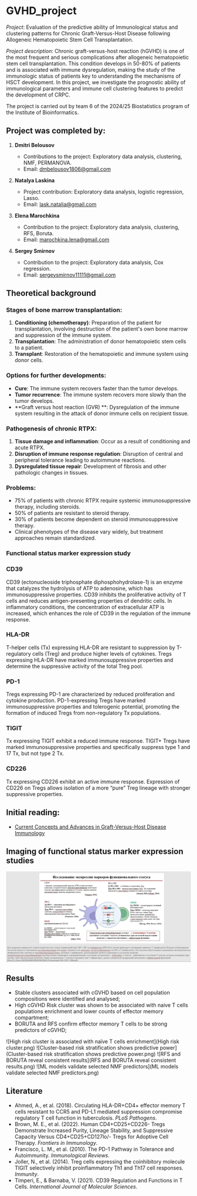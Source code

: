 # GVHD_project

*Project*: Evaluation of the predictive ability of Immunological status and clustering patterns for Chronic Graft-Versus-Host Disease following Allogeneic Hematopoietic Stem Cell Transplantation.

*Project description*: Chronic graft-versus-host reaction (hGVHD) is one of the most frequent and serious complications after allogeneic hematopoietic stem cell transplantation. This condition develops in 50-80% of patients and is associated with immune dysregulation, making the study of the immunologic status of patients key to understanding the mechanisms of HSCT development. In this project, we investigate the prognostic ability of immunological parameters and immune cell clustering features to predict the development of CRPC.

The project is carried out by team 6 of the 2024/25 Biostatistics program of the Institute of Bioinformatics.

## Project was completed by:

1. **Dmitri Belousov**  
   - Contributions to the project: Exploratory data analysis, clustering, NMF, PERMANOVA.  
   - Email: dmbelousov1806@gmail.com

2. **Natalya Laskina**  
   - Project contribution: Exploratory data analysis, logistic regression, Lasso.  
   - Email: lask.natalia@gmail.com

3. **Elena Marochkina**  
   - Contribution to the project: Exploratory data analysis, clustering, RFS, Boruta. 
   - Email: marochkina.lena@gmail.com

4. **Sergey Smirnov**  
   - Contribution to the project: Exploratory data analysis, Cox regression.  
   - Email: sergeysmirnov11111@gmail.com

## Theoretical background

### Stages of bone marrow transplantation:
1. **Conditioning (chemotherapy)**: Preparation of the patient for transplantation, involving destruction of the patient's own bone marrow and suppression of the immune system.
2. **Transplantation**: The administration of donor hematopoietic stem cells to a patient.
3. **Transplant**: Restoration of the hematopoietic and immune system using donor cells.

### Options for further developments:
- **Cure**: The immune system recovers faster than the tumor develops.
- **Tumor recurrence**: The immune system recovers more slowly than the tumor develops.
- **Graft versus host reaction (GVR) **: Dysregulation of the immune system resulting in the attack of donor immune cells on recipient tissue.

### Pathogenesis of chronic RTPX:
1. **Tissue damage and inflammation**: Occur as a result of conditioning and acute RTPX.
2. **Disruption of immune response regulation**: Disruption of central and peripheral tolerance leading to autoimmune reactions.
3. **Dysregulated tissue repair**: Development of fibrosis and other pathologic changes in tissues.
### Problems:
- 75% of patients with chronic RTPX require systemic immunosuppressive therapy, including steroids.
- 50% of patients are resistant to steroid therapy.
- 30% of patients become dependent on steroid immunosuppressive therapy.
- Clinical phenotypes of the disease vary widely, but treatment approaches remain standardized.

### Functional status marker expression study

### CD39
CD39 (ectonucleoside triphosphate diphosphohydrolase-1) is an enzyme that catalyzes the hydrolysis of ATP to adenosine, which has immunosuppressive properties. CD39 inhibits the proliferative activity of T cells and reduces antigen-presenting properties of dendritic cells. In inflammatory conditions, the concentration of extracellular ATP is increased, which enhances the role of CD39 in the regulation of the immune response.

### HLA-DR
T-helper cells (Tx) expressing HLA-DR are resistant to suppression by T-regulatory cells (Treg) and produce higher levels of cytokines. Tregs expressing HLA-DR have marked immunosuppressive properties and determine the suppressive activity of the total Treg pool.

### PD-1
Tregs expressing PD-1 are characterized by reduced proliferation and cytokine production. PD-1-expressing Tregs have marked immunosuppressive properties and tolerogenic potential, promoting the formation of induced Tregs from non-regulatory Tx populations.

### TIGIT
Tx expressing TIGIT exhibit a reduced immune response. TIGIT+ Tregs have marked immunosuppressive properties and specifically suppress type 1 and 17 Tx, but not type 2 Tx.

### CD226
Tx expressing CD226 exhibit an active immune response. Expression of CD226 on Tregs allows isolation of a more “pure” Treg lineage with stronger suppressive properties.

## Initial reading:
- [Current Concepts and Advances in Graft-Versus-Host Disease Immunology](https://www.ncbi.nlm.nih.gov/pmc/articles/PMC8085043/)

## Imaging of functional status marker expression studies

![Study of the expression of markers of functional status](photo_2025-01-27_23-32-58.jpg)

## Results

- Stable clusters associated with cGVHD based on cell population compositions were identified and analysed;
- High cGVHD Risk cluster was shown to be associated with naive T cells populations enrichment and lower counts of effector memory compartment;
- BORUTA and RFS confirm effector memory T cells to be strong predictors of cGVHD;

![High risk cluster is associated with naïve T cells enrichment](High risk cluster.png)
![Cluster-based risk stratification shows predictive power](Cluster-based risk stratification shows predictive power.png)
![RFS and BORUTA reveal consistent results](RFS and BORUTA reveal consistent results.png)
![ML models validate selected NMF predictors](ML models validate selected NMF predictors.png)

## Literature
- Ahmed, A., et al. (2018). Circulating HLA-DR+CD4+ effector memory T cells resistant to CCR5 and PD-L1 mediated suppression compromise regulatory T cell function in tuberculosis. *PLoS Pathogens*.
- Brown, M. E., et al. (2022). Human CD4+CD25+CD226- Tregs Demonstrate Increased Purity, Lineage Stability, and Suppressive Capacity Versus CD4+CD25+CD127lo/- Tregs for Adoptive Cell Therapy. *Frontiers in Immunology*.
- Francisco, L. M., et al. (2010). The PD-1 Pathway in Tolerance and Autoimmunity. *Immunological Reviews*.
- Joller, N., et al. (2014). Treg cells expressing the coinhibitory molecule TIGIT selectively inhibit proinflammatory Th1 and Th17 cell responses. *Immunity*.
- Timperi, E., & Barnaba, V. (2021). CD39 Regulation and Functions in T Cells. *International Journal of Molecular Sciences*.
